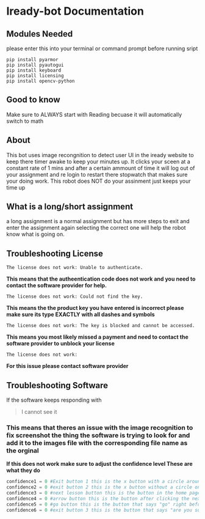 # Iready-bot Documentation

## Modules Needed
please enter this into your terminal or command prompt before running sript
```
pip install pyarmor
pip install pyautogui
pip install keyboard
pip install licensing
pip install opencv-python
```

## Good to know
Make sure to ALWAYS start with Reading becuase it will automatically switch to math 

## About
This bot uses image recongnition to detect user UI in the iready website to keep there timer awake to keep your minutes up. It clicks your sceen at a constant rate of 1 mins and after a certain ammount of time it will log out of your assignment and re login to restart there stopwatch that makes sure your doing work. This robot does NOT do your assinment just keeps your time up

## What is a long/short assignment
a long assignment is a normal assignment but has more steps to exit and enter the assignment again selecting the correct one will help the robot know what is going on.
  
## Troubleshooting License

	The license does not work: Unable to authenticate.
**This means that the autheentication code does not work and you need to contact the software provider for help.**

	The license does not work: Could not find the key.
**This means the the product key you have entered is incorrect please make sure its type EXACTLY with all dashes and symbols**

	The license does not work: The key is blocked and cannot be accessed.
**This means you most likely missed a payment and need to contact the software provider to unblock your license**

	The license does not work:
**For this issue please contact software provider**
  
## Troubleshooting Software
If the software keeps responding with
>	I cannot see it

### **This means that theres an issue with the image recognition to fix screenshot the thing the software is trying to look for and add it to the images file with the corresponding file name as the orginal**

**If this does not work make sure to adjust the confidence level These are what they do**
```py
confidence1 = 0 #Exit button 1 this is the x button with a circle around it
confidence2 = 0 #exit button 2 this is the x button without a circle only used for long assignemnt
confidence3 = 0 #next lesson button this is the button in the home page that says "next lesson"
confidence4 = 0 #arrow button this is the button after clicking the next lesson button
confidence5 = 0 #go button this is the button that says "go" right before starting a long assignment
confidence6 = 0 #exit button 3 this is the button that says "are you sure you want to exit"
```
